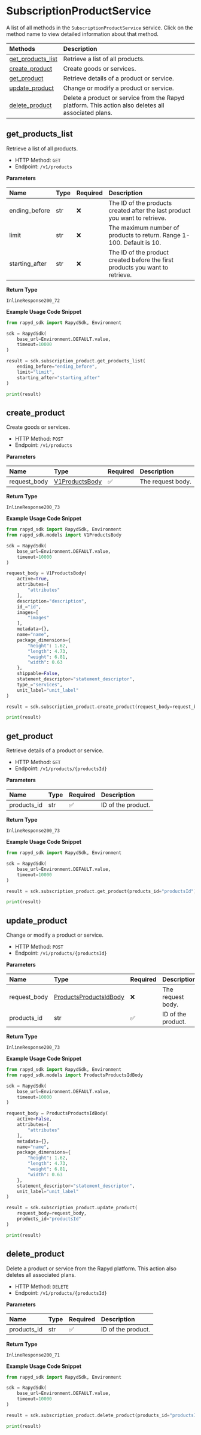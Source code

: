 # SubscriptionProductService

A list of all methods in the `SubscriptionProductService` service. Click on the method name to view detailed information about that method.

| Methods                                 | Description                                                                                         |
| :-------------------------------------- | :-------------------------------------------------------------------------------------------------- |
| [get_products_list](#get_products_list) | Retrieve a list of all products.                                                                    |
| [create_product](#create_product)       | Create goods or services.                                                                           |
| [get_product](#get_product)             | Retrieve details of a product or service.                                                           |
| [update_product](#update_product)       | Change or modify a product or service.                                                              |
| [delete_product](#delete_product)       | Delete a product or service from the Rapyd platform. This action also deletes all associated plans. |

## get_products_list

Retrieve a list of all products.

- HTTP Method: `GET`
- Endpoint: `/v1/products`

**Parameters**

| Name           | Type | Required | Description                                                                   |
| :------------- | :--- | :------- | :---------------------------------------------------------------------------- |
| ending_before  | str  | ❌       | The ID of the products created after the last product you want to retrieve.   |
| limit          | str  | ❌       | The maximum number of products to return. Range 1-100. Default is 10.         |
| starting_after | str  | ❌       | The ID of the product created before the first products you want to retrieve. |

**Return Type**

`InlineResponse200_72`

**Example Usage Code Snippet**

```python
from rapyd_sdk import RapydSdk, Environment

sdk = RapydSdk(
    base_url=Environment.DEFAULT.value,
    timeout=10000
)

result = sdk.subscription_product.get_products_list(
    ending_before="ending_before",
    limit="limit",
    starting_after="starting_after"
)

print(result)
```

## create_product

Create goods or services.

- HTTP Method: `POST`
- Endpoint: `/v1/products`

**Parameters**

| Name         | Type                                          | Required | Description       |
| :----------- | :-------------------------------------------- | :------- | :---------------- |
| request_body | [V1ProductsBody](../models/V1ProductsBody.md) | ✅       | The request body. |

**Return Type**

`InlineResponse200_73`

**Example Usage Code Snippet**

```python
from rapyd_sdk import RapydSdk, Environment
from rapyd_sdk.models import V1ProductsBody

sdk = RapydSdk(
    base_url=Environment.DEFAULT.value,
    timeout=10000
)

request_body = V1ProductsBody(
    active=True,
    attributes=[
        "attributes"
    ],
    description="description",
    id_="id",
    images=[
        "images"
    ],
    metadata={},
    name="name",
    package_dimensions={
        "height": 1.62,
        "length": 4.73,
        "weight": 6.81,
        "width": 0.63
    },
    shippable=False,
    statement_descriptor="statement_descriptor",
    type_="services",
    unit_label="unit_label"
)

result = sdk.subscription_product.create_product(request_body=request_body)

print(result)
```

## get_product

Retrieve details of a product or service.

- HTTP Method: `GET`
- Endpoint: `/v1/products/{productsId}`

**Parameters**

| Name        | Type | Required | Description        |
| :---------- | :--- | :------- | :----------------- |
| products_id | str  | ✅       | ID of the product. |

**Return Type**

`InlineResponse200_73`

**Example Usage Code Snippet**

```python
from rapyd_sdk import RapydSdk, Environment

sdk = RapydSdk(
    base_url=Environment.DEFAULT.value,
    timeout=10000
)

result = sdk.subscription_product.get_product(products_id="productsId")

print(result)
```

## update_product

Change or modify a product or service.

- HTTP Method: `POST`
- Endpoint: `/v1/products/{productsId}`

**Parameters**

| Name         | Type                                                          | Required | Description        |
| :----------- | :------------------------------------------------------------ | :------- | :----------------- |
| request_body | [ProductsProductsIdBody](../models/ProductsProductsIdBody.md) | ❌       | The request body.  |
| products_id  | str                                                           | ✅       | ID of the product. |

**Return Type**

`InlineResponse200_73`

**Example Usage Code Snippet**

```python
from rapyd_sdk import RapydSdk, Environment
from rapyd_sdk.models import ProductsProductsIdBody

sdk = RapydSdk(
    base_url=Environment.DEFAULT.value,
    timeout=10000
)

request_body = ProductsProductsIdBody(
    active=False,
    attributes=[
        "attributes"
    ],
    metadata={},
    name="name",
    package_dimensions={
        "height": 1.62,
        "length": 4.73,
        "weight": 6.81,
        "width": 0.63
    },
    statement_descriptor="statement_descriptor",
    unit_label="unit_label"
)

result = sdk.subscription_product.update_product(
    request_body=request_body,
    products_id="productsId"
)

print(result)
```

## delete_product

Delete a product or service from the Rapyd platform. This action also deletes all associated plans.

- HTTP Method: `DELETE`
- Endpoint: `/v1/products/{productsId}`

**Parameters**

| Name        | Type | Required | Description        |
| :---------- | :--- | :------- | :----------------- |
| products_id | str  | ✅       | ID of the product. |

**Return Type**

`InlineResponse200_71`

**Example Usage Code Snippet**

```python
from rapyd_sdk import RapydSdk, Environment

sdk = RapydSdk(
    base_url=Environment.DEFAULT.value,
    timeout=10000
)

result = sdk.subscription_product.delete_product(products_id="productsId")

print(result)
```
